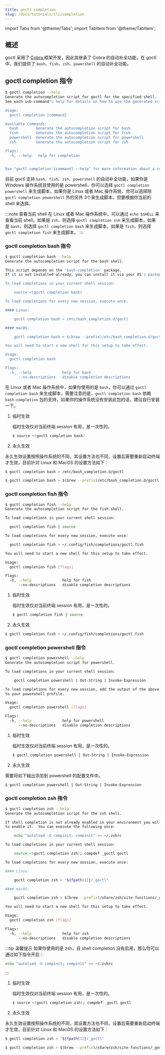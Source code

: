 ```yaml
---
title: goctl completion
slug: /docs/tutorials/cli/completion
---
```


import Tabs from '@theme/Tabs';
import TabItem from '@theme/TabItem';

## 概述

goctl 采用了 <a href="https://github.com/spf13/cobra" target="_blank"> Cobra </a> 框架开发，因此其继承了 Cobra 的自动补全功能，在 goctl 中，我们提供了 `bash`、`fish`、`zsh`、`powershell` 的自动补全功能。

## goctl completion 指令

```bash
$ goctl completion --help
Generate the autocompletion script for goctl for the specified shell.
See each sub-command's help for details on how to use the generated script.

Usage:
  goctl completion [command]

Available Commands:
  bash        Generate the autocompletion script for bash
  fish        Generate the autocompletion script for fish
  powershell  Generate the autocompletion script for powershell
  zsh         Generate the autocompletion script for zsh

Flags:
  -h, --help   help for completion


Use "goctl completion [command] --help" for more information about a command.
```

目前 goctl 支持 `bash`、`fish`、`zsh`、`powershell` 的自动补全功能，如果你是 Windows 操作系统且使用的是 powershell，你可以选择 `goctl completion powershell` 来生成脚本，如果你是 Linux 或者 Mac 操作系统，你可以选择除 `goctl completion powershell` 外的另外 3个来生成脚本，但要根据你当前的 shell 来选择。

:::note 查看当前 shell
在 Linux 或者 Mac 操作系统中，可以通过 `echo $SHELL` 来查看当前 shell，如果是 `zsh`，则选择 `goctl completion zsh` 来生成脚本，如果是 `bash`，则选择 `goctl completion bash` 来生成脚本，如果是 `fish`，则选择 `goctl completion fish` 来生成脚本。
:::

### goctl completion bash 指令

```bash
$ goctl completion bash --help
Generate the autocompletion script for the bash shell.

This script depends on the 'bash-completion' package.
If it is not installed already, you can install it via your OS's package manager.

To load completions in your current shell session:

	source <(goctl completion bash)

To load completions for every new session, execute once:

#### Linux:

	goctl completion bash > /etc/bash_completion.d/goctl

#### macOS:

	goctl completion bash > $(brew --prefix)/etc/bash_completion.d/goctl

You will need to start a new shell for this setup to take effect.

Usage:
  goctl completion bash

Flags:
  -h, --help              help for bash
      --no-descriptions   disable completion descriptions
```

在 Linux 或者 Mac 操作系统中，如果你使用的是 `bash`，你可以通过 `goctl completion bash` 来生成脚本，需要注意的是，`goctl completion bash` 依赖 `bash-completion` 包的支持，如果你的操作系统没有安装此包的话，建议自行安装一下。

1. 临时生效

    临时生效仅对当前终端 session 有用，是一次性的。

    ```bash
    $ source <(goctl completion bash)
    ```

2. 永久生效

永久生效设置按照操作系统的不同，其设置方法也不同，设置后需要重新启动终端才生效，目前针对 Linux 和 MacOS 的设置方法如下：

<Tabs>

<TabItem value="Linux" label="Linux" default>

```bash
$ goctl completion bash > /etc/bash_completion.d/goctl
```

</TabItem>

<TabItem value="MacOS" label="MacOS" default>

```bash
$ goctl completion bash > $(brew --prefix)/etc/bash_completion.d/goctl
```

</TabItem>

</Tabs>

### goctl completion fish 指令

  ```bash
  $ goctl completion fish --help
  Generate the autocompletion script for the fish shell.

  To load completions in your current shell session:

    goctl completion fish | source

  To load completions for every new session, execute once:

    goctl completion fish > ~/.config/fish/completions/goctl.fish

  You will need to start a new shell for this setup to take effect.

  Usage:
    goctl completion fish [flags]

  Flags:
    -h, --help              help for fish
        --no-descriptions   disable completion descriptions
  ```

1. 临时生效

    临时生效仅对当前终端 session 有用，是一次性的。

    ```bash
    $ goctl completion fish | source
    ```

2. 永久生效

```bash
$ goctl completion fish > ~/.config/fish/completions/goctl.fish
```

### goctl completion powershell 指令

```bash
$ goctl completion powershell --help
Generate the autocompletion script for powershell.

To load completions in your current shell session:

	goctl completion powershell | Out-String | Invoke-Expression

To load completions for every new session, add the output of the above command
to your powershell profile.

Usage:
  goctl completion powershell [flags]

Flags:
  -h, --help              help for powershell
      --no-descriptions   disable completion descriptions
```

1. 临时生效

    临时生效仅对当前终端 session 有用，是一次性的。

    ```bash
    $ goctl completion powershell | Out-String | Invoke-Expression
    ```

2. 永久生效

需要将如下输出添加到 powershell 的配置文件中。

```bash
$ goctl completion powershell | Out-String | Invoke-Expression
```

### goctl completion zsh 指令

```bash
$ goctl completion zsh --help
Generate the autocompletion script for the zsh shell.

If shell completion is not already enabled in your environment you will need
to enable it.  You can execute the following once:

	echo "autoload -U compinit; compinit" >> ~/.zshrc

To load completions in your current shell session:

	source <(goctl completion zsh); compdef _goctl goctl

To load completions for every new session, execute once:

#### Linux:

	goctl completion zsh > "${fpath[1]}/_goctl"

#### macOS:

	goctl completion zsh > $(brew --prefix)/share/zsh/site-functions/_goctl

You will need to start a new shell for this setup to take effect.

Usage:
  goctl completion zsh [flags]

Flags:
  -h, --help              help for zsh
      --no-descriptions   disable completion descriptions
```

:::tip 温馨提示
如果你使用的是 zsh，且 shell completion 没有启用，那么你可以通过如下指令开启：

```bash
echo "autoload -U compinit; compinit" >> ~/.zshrc
```

:::

1. 临时生效

    临时生效仅对当前终端 session 有用，是一次性的。

    ```bash
    $ source <(goctl completion zsh); compdef _goctl goctl
    ```

2. 永久生效

永久生效设置按照操作系统的不同，其设置方法也不同，设置后需要重新启动终端才生效，目前针对 Linux 和 MacOS 的设置方法如下：

<Tabs>

<TabItem value="Linux" label="Linux" default>

```bash
$ goctl completion zsh > "${fpath[1]}/_goctl"
```

</TabItem>

<TabItem value="MacOS" label="MacOS" default>

```bash
$ goctl completion zsh > $(brew --prefix)/share/zsh/site-functions/_goctl
```

</TabItem>

</Tabs>
